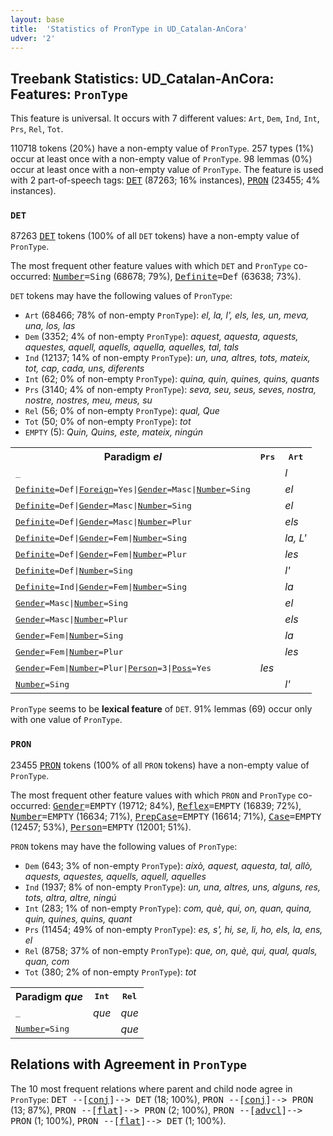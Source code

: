 ```yaml
---
layout: base
title:  'Statistics of PronType in UD_Catalan-AnCora'
udver: '2'
---
```


## Treebank Statistics: UD_Catalan-AnCora: Features: `PronType`

This feature is universal.
It occurs with 7 different values: `Art`, `Dem`, `Ind`, `Int`, `Prs`, `Rel`, `Tot`.

110718 tokens (20%) have a non-empty value of `PronType`.
257 types (1%) occur at least once with a non-empty value of `PronType`.
98 lemmas (0%) occur at least once with a non-empty value of `PronType`.
The feature is used with 2 part-of-speech tags: <tt><a href="ca_ancora-pos-DET.html">DET</a></tt> (87263; 16% instances), <tt><a href="ca_ancora-pos-PRON.html">PRON</a></tt> (23455; 4% instances).

### `DET`

87263 <tt><a href="ca_ancora-pos-DET.html">DET</a></tt> tokens (100% of all `DET` tokens) have a non-empty value of `PronType`.

The most frequent other feature values with which `DET` and `PronType` co-occurred: <tt><a href="ca_ancora-feat-Number.html">Number</a></tt><tt>=Sing</tt> (68678; 79%), <tt><a href="ca_ancora-feat-Definite.html">Definite</a></tt><tt>=Def</tt> (63638; 73%).

`DET` tokens may have the following values of `PronType`:

* `Art` (68466; 78% of non-empty `PronType`): <em>el, la, l', els, les, un, meva, una, los, las</em>
* `Dem` (3352; 4% of non-empty `PronType`): <em>aquest, aquesta, aquests, aquestes, aquell, aquells, aquella, aquelles, tal, tals</em>
* `Ind` (12137; 14% of non-empty `PronType`): <em>un, una, altres, tots, mateix, tot, cap, cada, uns, diferents</em>
* `Int` (62; 0% of non-empty `PronType`): <em>quina, quin, quines, quins, quants</em>
* `Prs` (3140; 4% of non-empty `PronType`): <em>seva, seu, seus, seves, nostra, nostre, nostres, meu, meus, su</em>
* `Rel` (56; 0% of non-empty `PronType`): <em>qual, Que</em>
* `Tot` (50; 0% of non-empty `PronType`): <em>tot</em>
* `EMPTY` (5): <em>Quin, Quins, este, mateix, ningún</em>

<table>
  <tr><th>Paradigm <i>el</i></th><th><tt>Prs</tt></th><th><tt>Art</tt></th></tr>
  <tr><td><tt>_</tt></td><td></td><td><em>l</em></td></tr>
  <tr><td><tt><tt><a href="ca_ancora-feat-Definite.html">Definite</a></tt><tt>=Def</tt>|<tt><a href="ca_ancora-feat-Foreign.html">Foreign</a></tt><tt>=Yes</tt>|<tt><a href="ca_ancora-feat-Gender.html">Gender</a></tt><tt>=Masc</tt>|<tt><a href="ca_ancora-feat-Number.html">Number</a></tt><tt>=Sing</tt></tt></td><td></td><td><em>el</em></td></tr>
  <tr><td><tt><tt><a href="ca_ancora-feat-Definite.html">Definite</a></tt><tt>=Def</tt>|<tt><a href="ca_ancora-feat-Gender.html">Gender</a></tt><tt>=Masc</tt>|<tt><a href="ca_ancora-feat-Number.html">Number</a></tt><tt>=Sing</tt></tt></td><td></td><td><em>el</em></td></tr>
  <tr><td><tt><tt><a href="ca_ancora-feat-Definite.html">Definite</a></tt><tt>=Def</tt>|<tt><a href="ca_ancora-feat-Gender.html">Gender</a></tt><tt>=Masc</tt>|<tt><a href="ca_ancora-feat-Number.html">Number</a></tt><tt>=Plur</tt></tt></td><td></td><td><em>els</em></td></tr>
  <tr><td><tt><tt><a href="ca_ancora-feat-Definite.html">Definite</a></tt><tt>=Def</tt>|<tt><a href="ca_ancora-feat-Gender.html">Gender</a></tt><tt>=Fem</tt>|<tt><a href="ca_ancora-feat-Number.html">Number</a></tt><tt>=Sing</tt></tt></td><td></td><td><em>la, L'</em></td></tr>
  <tr><td><tt><tt><a href="ca_ancora-feat-Definite.html">Definite</a></tt><tt>=Def</tt>|<tt><a href="ca_ancora-feat-Gender.html">Gender</a></tt><tt>=Fem</tt>|<tt><a href="ca_ancora-feat-Number.html">Number</a></tt><tt>=Plur</tt></tt></td><td></td><td><em>les</em></td></tr>
  <tr><td><tt><tt><a href="ca_ancora-feat-Definite.html">Definite</a></tt><tt>=Def</tt>|<tt><a href="ca_ancora-feat-Number.html">Number</a></tt><tt>=Sing</tt></tt></td><td></td><td><em>l'</em></td></tr>
  <tr><td><tt><tt><a href="ca_ancora-feat-Definite.html">Definite</a></tt><tt>=Ind</tt>|<tt><a href="ca_ancora-feat-Gender.html">Gender</a></tt><tt>=Fem</tt>|<tt><a href="ca_ancora-feat-Number.html">Number</a></tt><tt>=Sing</tt></tt></td><td></td><td><em>la</em></td></tr>
  <tr><td><tt><tt><a href="ca_ancora-feat-Gender.html">Gender</a></tt><tt>=Masc</tt>|<tt><a href="ca_ancora-feat-Number.html">Number</a></tt><tt>=Sing</tt></tt></td><td></td><td><em>el</em></td></tr>
  <tr><td><tt><tt><a href="ca_ancora-feat-Gender.html">Gender</a></tt><tt>=Masc</tt>|<tt><a href="ca_ancora-feat-Number.html">Number</a></tt><tt>=Plur</tt></tt></td><td></td><td><em>els</em></td></tr>
  <tr><td><tt><tt><a href="ca_ancora-feat-Gender.html">Gender</a></tt><tt>=Fem</tt>|<tt><a href="ca_ancora-feat-Number.html">Number</a></tt><tt>=Sing</tt></tt></td><td></td><td><em>la</em></td></tr>
  <tr><td><tt><tt><a href="ca_ancora-feat-Gender.html">Gender</a></tt><tt>=Fem</tt>|<tt><a href="ca_ancora-feat-Number.html">Number</a></tt><tt>=Plur</tt></tt></td><td></td><td><em>les</em></td></tr>
  <tr><td><tt><tt><a href="ca_ancora-feat-Gender.html">Gender</a></tt><tt>=Fem</tt>|<tt><a href="ca_ancora-feat-Number.html">Number</a></tt><tt>=Plur</tt>|<tt><a href="ca_ancora-feat-Person.html">Person</a></tt><tt>=3</tt>|<tt><a href="ca_ancora-feat-Poss.html">Poss</a></tt><tt>=Yes</tt></tt></td><td><em>les</em></td><td></td></tr>
  <tr><td><tt><tt><a href="ca_ancora-feat-Number.html">Number</a></tt><tt>=Sing</tt></tt></td><td></td><td><em>l'</em></td></tr>
</table>

`PronType` seems to be **lexical feature** of `DET`. 91% lemmas (69) occur only with one value of `PronType`.

### `PRON`

23455 <tt><a href="ca_ancora-pos-PRON.html">PRON</a></tt> tokens (100% of all `PRON` tokens) have a non-empty value of `PronType`.

The most frequent other feature values with which `PRON` and `PronType` co-occurred: <tt><a href="ca_ancora-feat-Gender.html">Gender</a></tt><tt>=EMPTY</tt> (19712; 84%), <tt><a href="ca_ancora-feat-Reflex.html">Reflex</a></tt><tt>=EMPTY</tt> (16839; 72%), <tt><a href="ca_ancora-feat-Number.html">Number</a></tt><tt>=EMPTY</tt> (16634; 71%), <tt><a href="ca_ancora-feat-PrepCase.html">PrepCase</a></tt><tt>=EMPTY</tt> (16614; 71%), <tt><a href="ca_ancora-feat-Case.html">Case</a></tt><tt>=EMPTY</tt> (12457; 53%), <tt><a href="ca_ancora-feat-Person.html">Person</a></tt><tt>=EMPTY</tt> (12001; 51%).

`PRON` tokens may have the following values of `PronType`:

* `Dem` (643; 3% of non-empty `PronType`): <em>això, aquest, aquesta, tal, allò, aquests, aquestes, aquells, aquell, aquelles</em>
* `Ind` (1937; 8% of non-empty `PronType`): <em>un, una, altres, uns, alguns, res, tots, altra, altre, ningú</em>
* `Int` (283; 1% of non-empty `PronType`): <em>com, què, qui, on, quan, quina, quin, quines, quins, quant</em>
* `Prs` (11454; 49% of non-empty `PronType`): <em>es, s', hi, se, li, ho, els, la, ens, el</em>
* `Rel` (8758; 37% of non-empty `PronType`): <em>que, on, què, qui, qual, quals, quan, com</em>
* `Tot` (380; 2% of non-empty `PronType`): <em>tot</em>

<table>
  <tr><th>Paradigm <i>que</i></th><th><tt>Int</tt></th><th><tt>Rel</tt></th></tr>
  <tr><td><tt>_</tt></td><td><em>que</em></td><td><em>que</em></td></tr>
  <tr><td><tt><tt><a href="ca_ancora-feat-Number.html">Number</a></tt><tt>=Sing</tt></tt></td><td></td><td><em>que</em></td></tr>
</table>

## Relations with Agreement in `PronType`

The 10 most frequent relations where parent and child node agree in `PronType`:
<tt>DET --[<tt><a href="ca_ancora-dep-conj.html">conj</a></tt>]--> DET</tt> (18; 100%),
<tt>PRON --[<tt><a href="ca_ancora-dep-conj.html">conj</a></tt>]--> PRON</tt> (13; 87%),
<tt>PRON --[<tt><a href="ca_ancora-dep-flat.html">flat</a></tt>]--> PRON</tt> (2; 100%),
<tt>PRON --[<tt><a href="ca_ancora-dep-advcl.html">advcl</a></tt>]--> PRON</tt> (1; 100%),
<tt>PRON --[<tt><a href="ca_ancora-dep-flat.html">flat</a></tt>]--> DET</tt> (1; 100%).

